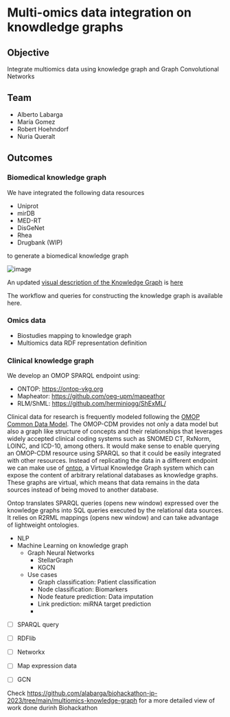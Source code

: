 # Multi-omics data integration on knowdledge graphs

## Objective

Integrate multiomics data using knowledge graph and Graph Convolutional Networks

## Team
- Alberto Labarga
- María Gomez
- Robert Hoehndorf
- Nuria Queralt
  
## Outcomes

### Biomedical knowledge graph

We have integrated the following data resources

- Uniprot
- mirDB
- MED-RT
- DisGeNet
- Rhea
- Drugbank (WIP)

to generate a biomedical knowledge graph

![image](https://github.com/alabarga/biohackathon-jp-2023/assets/166339/1c5ccac4-4a40-44af-80f0-7713bf59d4ce)

An updated [visual description of the Knowledge Graph](https://onodo.org/visualizations/242727) is [here](https://onodo.org/visualizations/242727)

The workflow and queries for constructing the knowledge graph is available here.

### Omics data
  - Biostudies mapping to knowledge graph
  - Multiomics data RDF representation definition

### Clinical knowledge graph
We develop an OMOP SPARQL endpoint using:
- ONTOP: https://ontop-vkg.org
- Mapheator: https://github.com/oeg-upm/mapeathor
- RLM/ShML: https://github.com/herminiogg/ShExML/
    
Clinical data for research is frequently modeled following the [OMOP Common Data Model](https://ohdsi.github.io/CommonDataModel/cdm54.html). The OMOP-CDM provides not only a data model but also a graph like structure of concepts and their relationships that leverages widely accepted clinical coding systems such as SNOMED CT, RxNorm, LOINC, and ICD-10, among others. It would make sense to enable querying an OMOP-CDM resource using SPARQL so that it could be easily integrated with other resources. Instead of replicating the data in a different endpoint we can make use of [ontop](https://ontop-vkg.org), a Virtual Knowledge Graph system which can expose the content of arbitrary relational databases as knowledge graphs. These graphs are virtual, which means that data remains in the data sources instead of being moved to another database.

Ontop translates SPARQL queries (opens new window) expressed over the knowledge graphs into SQL queries executed by the relational data sources. It relies on R2RML mappings (opens new window) and can take advantage of lightweight ontologies.

  

    

  - NLP
- Machine Learning on knowledge graph
  - Graph Neural Networks
    - StellarGraph
    - KGCN
  - Use cases
    - Graph classification: Patient classification
    - Node classification: Biomarkers
    - Node feature prediction: Data imputation
    - Link prediction: miRNA target prediction
    - 


- [ ] SPARQL query
- [ ] RDFlib
- [ ] Networkx
- [ ] Map expression data
- [ ] GCN



Check https://github.com/alabarga/biohackathon-jp-2023/tree/main/multiomics-knowledge-graph for a more detailed view of work done durinh Biohackathon
